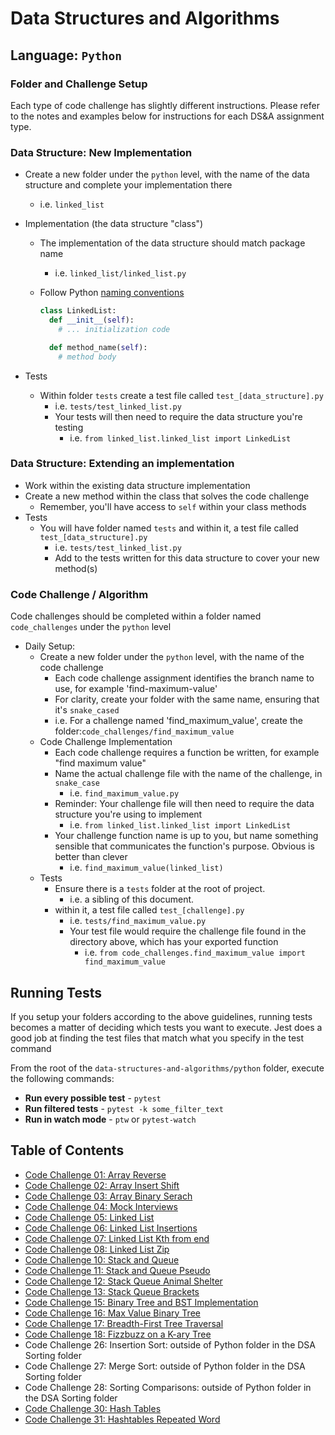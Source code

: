 # Data Structures and Algorithms

## Language: `Python`

### Folder and Challenge Setup

Each type of code challenge has slightly different instructions. Please refer to the notes and examples below for instructions for each DS&A assignment type.

### Data Structure: New Implementation

- Create a new folder under the `python` level, with the name of the data structure and complete your implementation there
  - i.e. `linked_list`
- Implementation (the data structure "class")
  - The implementation of the data structure should match package name
    - i.e. `linked_list/linked_list.py`
  - Follow Python [naming conventions](https://www.python.org/dev/peps/pep-0008/#naming-conventions)

    ```python
    class LinkedList:
      def __init__(self):
        # ... initialization code

      def method_name(self):
        # method body
    ```

- Tests
  - Within folder `tests` create a test file called `test_[data_structure].py`
    - i.e. `tests/test_linked_list.py`
    - Your tests will then need to require the data structure you're testing
      - i.e. `from linked_list.linked_list import LinkedList`

### Data Structure: Extending an implementation

- Work within the existing data structure implementation
- Create a new method within the class that solves the code challenge
  - Remember, you'll have access to `self` within your class methods
- Tests
  - You will have folder named `tests` and within it, a test file called `test_[data_structure].py`
    - i.e. `tests/test_linked_list.py`
    - Add to the tests written for this data structure to cover your new method(s)

### Code Challenge / Algorithm

Code challenges should be completed within a folder named `code_challenges` under the `python` level

- Daily Setup:
  - Create a new folder under the `python` level, with the name of the code challenge
    - Each code challenge assignment identifies the branch name to use, for example 'find-maximum-value'
    - For clarity, create your folder with the same name, ensuring that it's `snake_cased`
    - i.e. For a challenge named 'find_maximum_value', create the folder:`code_challenges/find_maximum_value`
  - Code Challenge Implementation
    - Each code challenge requires a function be written, for example "find maximum value"
    - Name the actual challenge file with the name of the challenge, in `snake_case`
      - i.e. `find_maximum_value.py`
    - Reminder: Your challenge file will then need to require the data structure you're using to implement
      - i.e. `from linked_list.linked_list import LinkedList`
    - Your challenge function name is up to you, but name something sensible that communicates the function's purpose. Obvious is better than clever
      - i.e. `find_maximum_value(linked_list)`
  - Tests
    - Ensure there is a `tests` folder at the root of project.
      - i.e. a sibling of this document.
    - within it, a test file called `test_[challenge].py`
      - i.e. `tests/find_maximum_value.py`
      - Your test file would require the challenge file found in the directory above, which has your exported function
        - i.e. `from code_challenges.find_maximum_value import find_maximum_value`

## Running Tests

If you setup your folders according to the above guidelines, running tests becomes a matter of deciding which tests you want to execute.  Jest does a good job at finding the test files that match what you specify in the test command

From the root of the `data-structures-and-algorithms/python` folder, execute the following commands:

- **Run every possible test** - `pytest`
- **Run filtered tests** - `pytest -k some_filter_text`
- **Run in watch mode** - `ptw` or `pytest-watch`


## Table of Contents

* [Code Challenge 01: Array Reverse](python/code_challenges/cc01)
* [Code Challenge 02: Array Insert Shift](python/code_challenges/cc02)
* [Code Challenge 03: Array Binary Serach](python/code_challenges/cc03)
* [Code Challenge 04: Mock Interviews](python/code_challenges/cc04)
* [Code Challenge 05: Linked List](python/code_challenges/cc05)
* [Code Challenge 06: Linked List Insertions](python/code_challenges/cc06)
* [Code Challenge 07: Linked List Kth from end](python/code_challenges/cc07)
* [Code Challenge 08: Linked List Zip](python/code_challenges/cc08)
* [Code Challenge 10: Stack and Queue](python/code_challenges/cc10)
* [Code Challenge 11: Stack and Queue Pseudo](python/code_challenges/cc11)
* [Code Challenge 12: Stack Queue Animal Shelter](python/code_challenges/cc12)
* [Code Challenge 13: Stack Queue Brackets](python/code_challenges/cc13)
* [Code Challenge 15: Binary Tree and BST Implementation](python/code_challenges/cc15)
* [Code Challenge 16: Max Value Binary Tree](python/code_challenges/cc16)
* [Code Challenge 17: Breadth-First Tree Traversal](python/code_challenges/cc17)
* [Code Challenge 18: Fizzbuzz on a K-ary Tree](python/code_challenges/cc18)
* Code Challenge 26: Insertion Sort: outside of Python folder in the DSA Sorting folder
* Code Challenge 27: Merge Sort: outside of Python folder in the DSA Sorting folder
* Code Challenge 28: Sorting Comparisons: outside of Python folder in the DSA Sorting folder
* [Code Challenge 30: Hash Tables](python/data_structures/hashtable.py)
* [Code Challenge 31: Hashtables Repeated Word](python/code_challenges/cc31)
